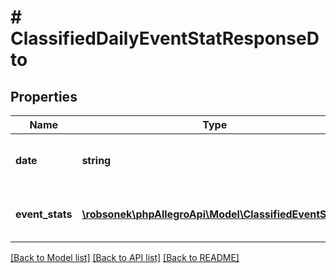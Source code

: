 # # ClassifiedDailyEventStatResponseDto

## Properties

Name | Type | Description | Notes
------------ | ------------- | ------------- | -------------
**date** | **string** | Date in format yyyy-MM-dd | [optional]
**event_stats** | [**\robsonek\phpAllegroApi\Model\ClassifiedEventStat[]**](ClassifiedEventStat.md) | List of event types with number of occurrences. | [optional]

[[Back to Model list]](../../README.md#models) [[Back to API list]](../../README.md#endpoints) [[Back to README]](../../README.md)
